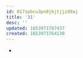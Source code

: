 ```yaml
---
id: 017spbcu3pn8j6jtjjzd9aj
title: '31'
desc: ''
updated: 1653971787437
created: 1653971764130
---
```


- []()

